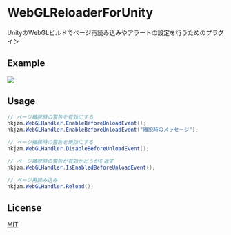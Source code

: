 # WebGLReloaderForUnity
UnityのWebGLビルドでページ再読み込みやアラートの設定を行うためのプラグイン

## Example

![](https://github.com/nkjzm/WebGLReloaderForUnity/blob/master/Docs/Example.gif)

## Usage

```.cs
// ページ離脱時の警告を有効にする
nkjzm.WebGLHandler.EnableBeforeUnloadEvent();
nkjzm.WebGLHandler.EnableBeforeUnloadEvent("離脱時のメッセージ");

// ページ離脱時の警告を無効にする
nkjzm.WebGLHandler.DisableBeforeUnloadEvent();

// ページ離脱時の警告が有効かどうかを返す
nkjzm.WebGLHandler.IsEnabledBeforeUnloadEvent();

// ページ再読み込み
nkjzm.WebGLHandler.Reload();
```

## License

[MIT](https://github.com/nkjzm/WebGLReloaderForUnity/blob/master/LICENSE)
